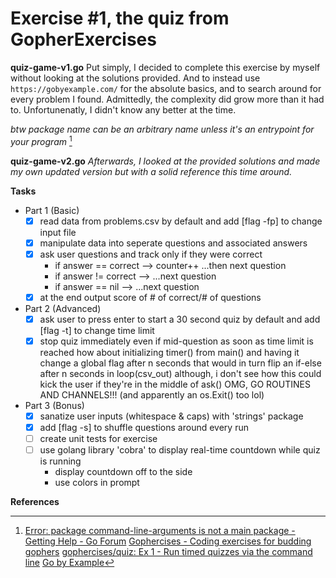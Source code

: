 # Exercise #1, the quiz from GopherExercises

**quiz-game-v1.go**
Put simply, I decided to complete this exercise by myself without looking at the solutions provided. And to instead use `https://gobyexample.com/` for the absolute basics, and to search around for every problem I found. Admittedly, the complexity did grow more than it had to. Unfortunenatly, I didn't know any better at the time.

*btw package name can be an arbitrary name unless it's an entrypoint for your program* [^1]

**quiz-game-v2.go**
*Afterwards, I looked at the provided solutions and made my own updated version but with a solid reference this time around.*

**Tasks**
- Part 1 (Basic)
	- [x] read data from problems.csv by default and add [flag -fp] to change input file
	- [x] manipulate data into seperate questions and associated answers
	- [x] ask user questions and track only if they were correct
		- if answer == correct --> counter++ ...then next question
		- if answer != correct --> ...next question
		- if answer == nil --> ...next question
	- [x] at the end output score of # of correct/# of questions

- Part 2 (Advanced)
	- [x] ask user to press enter to start a 30 second quiz by default and add [flag -t] to change time limit
	- [x] stop quiz immediately even if mid-question as soon as time limit is reached
		how about initializing timer() from main() and having it change a global flag after n seconds that would in turn flip an if-else after n seconds in loop(csv_out)
		although, i don't see how this could kick the user if they're in the middle of ask()
		OMG, GO ROUTINES AND CHANNELS!!! (and apparently an os.Exit() too lol)

- Part 3 (Bonus)
	- [x] sanatize user inputs (whitespace & caps) with 'strings' package
	- [x] add [flag -s] to shuffle questions around every run
    - [ ] create unit tests for exercise
    - [ ] use golang library 'cobra' to display real-time countdown while quiz is running
    	- display countdown off to the side
    	- use colors in prompt

**References**
[^1]: [Error: package command-line-arguments is not a main package - Getting Help - Go Forum](https://forum.golangbridge.org/t/error-package-command-line-arguments-is-not-a-main-package/25851/4)
[Gophercises - Coding exercises for budding gophers](https://gophercises.com/)
[gophercises/quiz: Ex 1 - Run timed quizzes via the command line](https://github.com/gophercises/quiz)
[Go by Example](https://gobyexample.com/)
